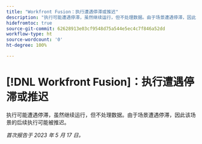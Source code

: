 ```yaml
---
title: "Workfront Fusion：执行遭遇停滞或推迟"
description: "执行可能遭遇停滞，虽然继续运行，但不处理数据。由于场景遭遇停滞，因此该场景的后续执行可能被推迟。"
hidefromtoc: true
source-git-commit: 62628913e03cf9548d75a544e5ec4c7f846a52dd
workflow-type: ht
source-wordcount: '0'
ht-degree: 100%

---
```



# [!DNL Workfront Fusion]：执行遭遇停滞或推迟

执行可能遭遇停滞，虽然继续运行，但不处理数据。由于场景遭遇停滞，因此该场景的后续执行可能被推迟。

_首次报告于 2023 年 5 月 17 日。_

